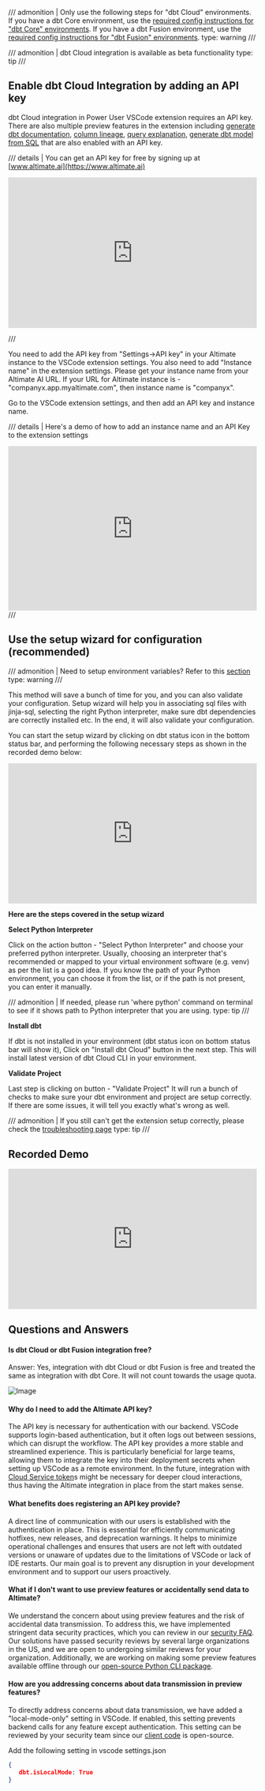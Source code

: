 /// admonition | Only use the following steps for "dbt Cloud" environments. If you have a dbt Core environment, use the [required config instructions for "dbt Core" environments](../setup/reqdConfig.md). If you have a dbt Fusion environment, use the [required config instructions for "dbt Fusion" environments](../setup/reqdConfigFusion.md).
type: warning
///

/// admonition | dbt Cloud integration is available as beta functionality
type: tip
///

## Enable dbt Cloud Integration by adding an API key

dbt Cloud integration in Power User VSCode extension requires an API key. There are also multiple preview features in the extension including [generate dbt documentation](../document/generatedoc.md), [column lineage](../test/lineage.md), [query explanation](../develop/explanation.md), [generate dbt model from SQL](../develop/genmodelSQL.md) that are also enabled with an API key.

/// details | You can get an API key for free by signing up at [www.altimate.ai](https://www.altimate.ai)

<interactive demo to get an API key>

<div style="position: relative; padding-bottom: calc(51.70312500000001% + 44px); height: 0;"><iframe src=https://app.supademo.com/embed/yanO4l-w5hH0xzXf93w-d frameborder="0" webkitallowfullscreen="true" mozallowfullscreen="true" allowfullscreen style="position: absolute; top: 0; left: 0; width: 100%; height: 100%;"></iframe></div>

///

You need to add the API key from "Settings->API key" in your Altimate instance to the VSCode extension settings. You also need to add "Instance name" in the extension settings. Please get your instance name from your Altimate AI URL. If your URL for Altimate instance is - "companyx.app.myaltimate.com", then instance name is "companyx".

Go to the VSCode extension settings, and then add an API key and instance name.

/// details | Here's a demo of how to add an instance name and an API Key to the extension settings

<Interactive demo to add API key in the extension>

<div style="position: relative; padding-bottom: calc(57.25% + 44px); height: 0;"><iframe src=https://app.supademo.com/embed/clnjpwl3u07x4pedv9ifjfuf9 frameborder="0" webkitallowfullscreen="true" mozallowfullscreen="true" allowfullscreen style="position: absolute; top: 0; left: 0; width: 100%; height: 100%;"></iframe></div>
///

## Use the setup wizard for configuration (recommended)

/// admonition | Need to setup environment variables? Refer to this [section](https://docs.myaltimate.com/setup/optConfig/#environment-variables-setup)
type: warning
///

This method will save a bunch of time for you, and you can also validate your configuration. Setup wizard will help you in associating sql files with jinja-sql, selecting the right Python interpreter, make sure dbt dependencies are correctly installed etc. In the end, it will also validate your configuration.

You can start the setup wizard by clicking on dbt status icon in the bottom status bar, and performing the following necessary steps as shown in the recorded demo below:

<div style="position: relative; padding-bottom: 56.25%; height: 0;"><iframe src="https://www.loom.com/embed/9e77435a96374622934daf5ff4e741e0?sid=1d407b78-eecc-436c-a49d-d9ffe858ba5d" frameborder="0" webkitallowfullscreen mozallowfullscreen allowfullscreen style="position: absolute; top: 0; left: 0; width: 100%; height: 100%;"></iframe></div>

**Here are the steps covered in the setup wizard**

**Select Python Interpreter**

Click on the action button - "Select Python Interpreter" and choose your preferred python interpreter. Usually, choosing an interpreter that's recommended or mapped to your virtual environment software (e.g. venv) as per the list is a good idea. If you know the path of your Python environment, you can choose it from the list, or if the path is not present, you can enter it manually.

/// admonition | If needed, please run 'where python' command on terminal to see if it shows path to Python interpreter that you are using.
type: tip
///

**Install dbt**

If dbt is not installed in your environment (dbt status icon on bottom status bar will show it), Click on "Install dbt Cloud" button in the next step. This will install latest version of dbt Cloud CLI in your environment.

**Validate Project**

Last step is clicking on button - "Validate Project" It will run a bunch of checks to make sure your dbt environment and project are setup correctly.
If there are some issues, it will tell you exactly what's wrong as well.

/// admonition | If you still can't get the extension setup correctly, please check the [troubleshooting page](../troubleshooting.md)
type: tip
///

## Recorded Demo

<div style="position: relative; padding-bottom: 56.25%; height: 0;"><iframe src="https://www.loom.com/embed/9e77435a96374622934daf5ff4e741e0?sid=a36e1758-8dc0-46b5-affe-0d14957120de" frameborder="0" webkitallowfullscreen mozallowfullscreen allowfullscreen style="position: absolute; top: 0; left: 0; width: 100%; height: 100%;"></iframe></div>

## Questions and Answers

#### Is dbt Cloud or dbt Fusion integration free?

Answer: Yes, integration with dbt Cloud or dbt Fusion is free and treated the same as integration with dbt Core. It will not count towards the usage quota.

![Image](images/pricing_clarifications.png)

#### Why do I need to add the Altimate API key?

The API key is necessary for authentication with our backend. VSCode supports login-based authentication, but it often logs out between sessions, which can disrupt the workflow. The API key provides a more stable and streamlined experience. This is particularly beneficial for large teams, allowing them to integrate the key into their deployment secrets when setting up VSCode as a remote environment. In the future, integration with [Cloud Service token](https://docs.getdbt.com/docs/dbt-cloud-apis/authentication)s might be necessary for deeper cloud interactions, thus having the Altimate integration in place from the start makes sense.

#### What benefits does registering an API key provide?

A direct line of communication with our users is established with the authentication in place. This is essential for efficiently communicating hotfixes, new releases, and deprecation warnings. It helps to minimize operational challenges and ensures that users are not left with outdated versions or unaware of updates due to the limitations of VSCode or lack of IDE restarts. Our main goal is to prevent any disruption in your development environment and to support our users proactively.

#### What if I don't want to use preview features or accidentally send data to Altimate?

We understand the concern about using preview features and the risk of accidental data transmission. To address this, we have implemented stringent data security practices, which you can review in our [security FAQ](https://docs.myaltimate.com/arch/faq/). Our solutions have passed security reviews by several large organizations in the US, and we are open to undergoing similar reviews for your organization. Additionally, we are working on making some preview features available offline through our [open-source Python CLI package](https://github.com/AltimateAI/datapilot-cli).

#### How are you addressing concerns about data transmission in preview features?

To directly address concerns about data transmission, we have added a "local-mode-only" setting in VSCode. If enabled, this setting prevents backend calls for any feature except authentication. This setting can be reviewed by your security team since our [client code](https://github.com/AltimateAI/vscode-dbt-power-user/blob/master/src/altimate.ts) is open-source.

Add the following setting in vscode settings.json

```json
{
   dbt.isLocalMode: True
}
```
